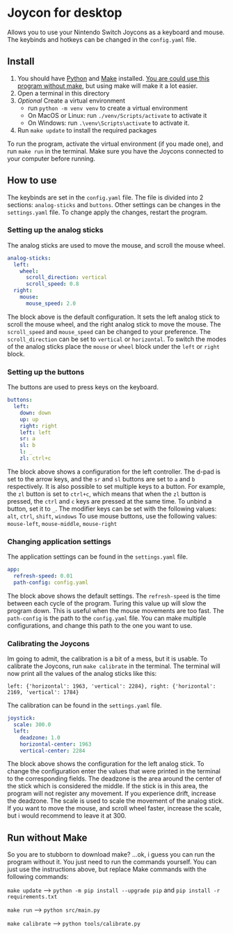 # Joycon for desktop

Allows you to use your Nintendo Switch Joycons as a keyboard and mouse.
The keybinds and hotkeys can be changed in the `config.yaml` file.

## Install

1. You should have [Python][install-python] and [Make][install-make] installed. [You are could use this program without make](#run-without-make), but using make will make it a lot easier.
2. Open a terminal in this directory
3. *Optional* Create a virtual environment
   - run `python -m venv venv` to create a virtual environment
   - On MacOS or Linux: run `./venv/Scripts/activate` to activate it
   - On Windows: run `.\venv\Scripts\activate` to activate it.
4. Run `make update` to install the required packages

To run the program, activate the virtual environment (if you made one), and run `make run` in the terminal.
Make sure you have the Joycons connected to your computer before running.

[install-python]: <https://realpython.com/installing-python/#how-to-install-python-on-windows>
[install-make]: <https://tilburgsciencehub.com/building-blocks/configure-your-computer/automation-and-workflows/make/>

## How to use

The keybinds are set in the `config.yaml` file.
The file is divided into 2 sections: `analog-sticks` and `buttons`.
Other settings can be changes in the `settings.yaml` file.
To change apply the changes, restart the program.

### Setting up the analog sticks

The analog sticks are used to move the mouse, and scroll the mouse wheel.

```YaML
analog-sticks:
  left:
    wheel:
      scroll_direction: vertical
      scroll_speed: 0.8
  right:
    mouse:
      mouse_speed: 2.0
```

The block above is the default configuration. It sets the left analog stick to scroll the mouse wheel, and the right analog stick to move the mouse.
The `scroll_speed` and `mouse_speed` can be changed to your preference. The `scroll_direction` can be set to `vertical` or `horizontal`.
To switch the modes of the analog sticks place the `mouse` or `wheel` block under the `left` or `right` block.

### Setting up the buttons

The buttons are used to press keys on the keyboard.

```YaML
buttons:
  left:
    down: down
    up: up
    right: right
    left: left
    sr: a
    sl: b
    l: _
    zl: ctrl+c
```

The block above shows a configuration for the left controller. The d-pad is set to the arrow keys, and the `sr` and `sl` buttons are set to `a` and `b` respectively.
It is also possible to set multiple keys to a button. For example, the `zl` button is set to `ctrl+c`, which means that when the `zl` button is pressed, the `ctrl` and `c` keys are pressed at the same time.
To unbind a button, set it to `_`.
The modifier keys can be set with the following values: `alt`, `ctrl`, `shift`, `windows`
To use mouse buttons, use the following values: `mouse-left`, `mouse-middle`, `mouse-right`

### Changing application settings

The application settings can be found in the `settings.yaml` file.

```YaML
app:
  refresh-speed: 0.01
  path-config: config.yaml
```

The block above shows the default settings. The `refresh-speed` is the time between each cycle of the program. Turing this value up will slow the program down. This is useful when the mouse movements are too fast.
The `path-config` is the path to the `config.yaml` file. You can make multiple configurations, and change this path to the one you want to use.

### Calibrating the Joycons

Im going to admit, the calibration is a bit of a mess, but it is usable.
To calibrate the Joycons, run `make calibrate` in the terminal.
The terminal will now print all the values of the analog sticks like this:

```text
left: {'horizontal': 1963, 'vertical': 2284}, right: {'horizontal': 2169, 'vertical': 1784}
```

The calibration can be found in the `settings.yaml` file.

```YaML
joystick:
  scale: 300.0
  left:
    deadzone: 1.0
    horizontal-center: 1963
    vertical-center: 2284
```

The block above shows the configuration for the left analog stick. To change the configuration enter the values that were printed in the terminal to the corresponding fields.
The deadzone is the area around the center of the stick which is considered the middle. If the stick is in this area, the program will not register any movement. If you experience drift, increase the deadzone.
The scale is used to scale the movement of the analog stick. If you want to move the mouse, and scroll wheel faster, increase the scale, but i would recommend to leave it at 300.

## Run without Make

So you are to stubborn to download make? ...ok, i guess you can run the program without it. You just need to run the commands yourself. You can just use the instructions above, but replace Make commands with the following commands:

`make update` --> `python -m pip install --upgrade pip` and `pip install -r requirements.txt`

`make run` --> `python src/main.py`

`make calibrate` --> `python tools/calibrate.py`
